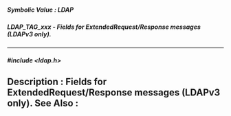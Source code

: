 ##### Symbolic Value : LDAP
##### LDAP_TAG_xxx - Fields for ExtendedRequest/Response messages (LDAPv3 only).
---
##### #include <ldap.h>
**Description :**
Fields for ExtendedRequest/Response messages (LDAPv3 only).
**See Also :**
[](D:/md_files/.md)
---

